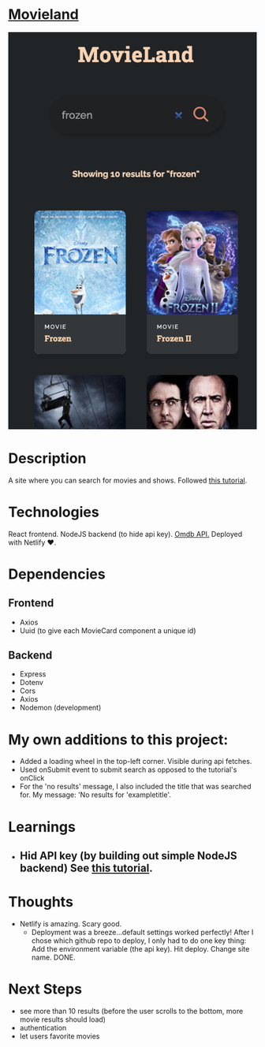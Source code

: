 # [Movieland](https://movieland0.netlify.app/)

![version 1](./github_images/v1.png)

# Description

A site where you can search for movies and shows. Followed [this tutorial](https://www.youtube.com/watch?v=b9eMGE7QtTk).

# Technologies

React frontend. NodeJS backend (to hide api key). [Omdb API.](https://www.omdbapi.com/) Deployed with Netlify ❤️.

# Dependencies

## Frontend

- Axios
- Uuid (to give each MovieCard component a unique id)

## Backend

- Express
- Dotenv
- Cors
- Axios
- Nodemon (development)

# My own additions to this project:

- Added a loading wheel in the top-left corner. Visible during api fetches.
- Used onSubmit event to submit search as opposed to the tutorial's onClick
- For the 'no results' message, I also included the title that was searched for. My message: 'No results for 'exampletitle'.

# Learnings

- ## Hid API key (by building out simple NodeJS backend) See [this tutorial](https://www.youtube.com/watch?v=FcwfjMebjTU).

# Thoughts

- Netlify is amazing. Scary good.
  - Deployment was a breeze...default settings worked perfectly! After I chose which github repo to deploy, I only had to do one key thing: Add the environment variable (the api key). Hit deploy. Change site name. DONE.

# Next Steps

- see more than 10 results (before the user scrolls to the bottom, more movie results should load)
- authentication
- let users favorite movies
